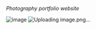 *Photography portfolio website*


![image](https://github.com/user-attachments/assets/1c467662-65a3-4c55-b1b6-cd833df4e007)
![Uploading image.png…]()
